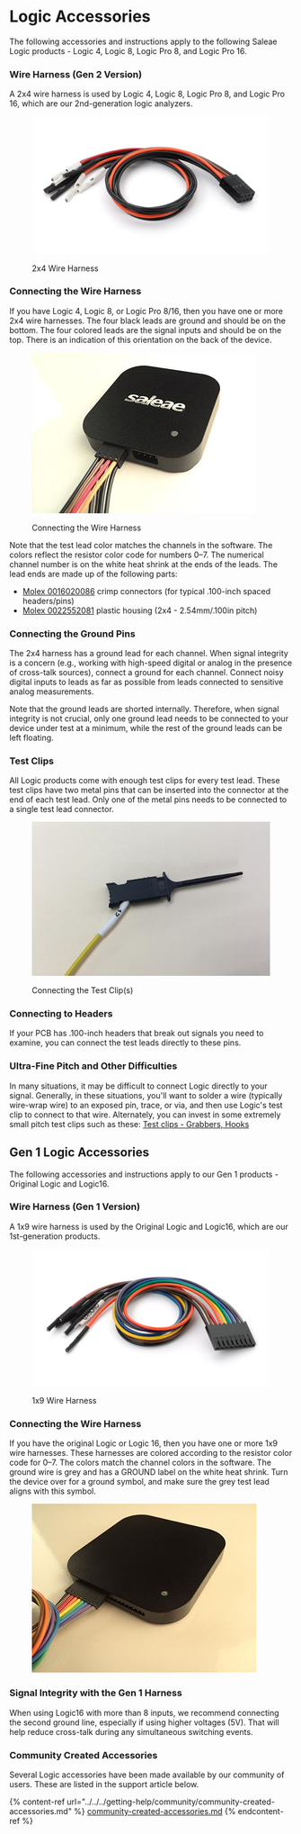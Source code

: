 # Logic Accessories

The following accessories and instructions apply to the following Saleae Logic products - Logic 4, Logic 8, Logic Pro 8, and Logic Pro 16.

### **Wire Harness (Gen 2 Version)**

A 2x4 wire harness is used by Logic 4, Logic 8, Logic Pro 8, and Logic Pro 16, which are our 2nd-generation logic analyzers.

<figure><img src="../../../.gitbook/assets/SAL-00097.webp" alt="" width="563"><figcaption><p>2x4 Wire Harness</p></figcaption></figure>

### **Connecting the Wire Harness**

If you have Logic 4, Logic 8, or Logic Pro 8/16, then you have one or more 2x4 wire harnesses. The four black leads are ground and should be on the bottom. The four colored leads are the signal inputs and should be on the top. There is an indication of this orientation on the back of the device.

<figure><img src="../../../.gitbook/assets/Logic Accessory Connection (1).jpg" alt=""><figcaption><p>Connecting the Wire Harness</p></figcaption></figure>

Note that the test lead color matches the channels in the software. The colors reflect the resistor color code for numbers 0–7. The numerical channel number is on the white heat shrink at the ends of the leads. The lead ends are made up of the following parts:

* [Molex 0016020086](https://www.molex.com/pdm_docs/sd/016020086_sd.pdf) crimp connectors (for typical .100-inch spaced headers/pins)
* [Molex 0022552081](https://www.molex.com/pdm_docs/sd/022552081_sd.pdf) plastic housing (2x4 - 2.54mm/.100in pitch)

### **Connecting the Ground Pins**

The 2x4 harness has a ground lead for each channel. When signal integrity is a concern (e.g., working with high-speed digital or analog in the presence of cross-talk sources), connect a ground for each channel. Connect noisy digital inputs to leads as far as possible from leads connected to sensitive analog measurements.

Note that the ground leads are shorted internally. Therefore, when signal integrity is not crucial, only one ground lead needs to be connected to your device under test at a minimum, while the rest of the ground leads can be left floating.

### **Test Clips**

All Logic products come with enough test clips for every test lead. These test clips have two metal pins that can be inserted into the connector at the end of each test lead. Only one of the metal pins needs to be connected to a single test lead connector.

<figure><img src="../../../.gitbook/assets/Connecting the Test Clip.jpg" alt="" width="428"><figcaption><p>Connecting the Test Clip(s)</p></figcaption></figure>

### **Connecting to Headers**

If your PCB has .100-inch headers that break out signals you need to examine, you can connect the test leads directly to these pins.

### **Ultra-Fine Pitch and Other Difficulties**

In many situations, it may be difficult to connect Logic directly to your signal. Generally, in these situations, you'll want to solder a wire (typically wire-wrap wire) to an exposed pin, trace, or via, and then use Logic's test clip to connect to that wire. Alternately, you can invest in some extremely small pitch test clips such as these: [Test clips - Grabbers, Hooks](https://www.digikey.com/products/en/test-and-measurement/test-clips-grabbers-hooks/620?k=micro%20gripper)

## Gen 1 Logic Accessories

The following accessories and instructions apply to our Gen 1 products - Original Logic and Logic16.

### Wire Harness (Gen 1 Version)

A 1x9 wire harness is used by the Original Logic and Logic16, which are our 1st-generation products.

<figure><img src="../../../.gitbook/assets/SAL-00094.webp" alt="" width="563"><figcaption><p>1x9 Wire Harness</p></figcaption></figure>

### **Connecting the Wire Harness**

If you have the original Logic or Logic 16, then you have one or more 1x9 wire harnesses. These harnesses are colored according to the resistor color code for 0–7. The colors match the channel colors in the software. The ground wire is grey and has a GROUND label on the white heat shrink. Turn the device over for a ground symbol, and make sure the grey test lead aligns with this symbol.

<figure><img src="../../../.gitbook/assets/Connecting the 1x9 Wire Harness.jpg" alt=""><figcaption></figcaption></figure>

### **Signal Integrity with the Gen 1 Harness**

When using Logic16 with more than 8 inputs, we recommend connecting the second ground line, especially if using higher voltages (5V). That will help reduce cross-talk during any simultaneous switching events.

### Community Created Accessories

Several Logic accessories have been made available by our community of users. These are listed in the support article below.

{% content-ref url="../../../getting-help/community/community-created-accessories.md" %}
[community-created-accessories.md](../../../getting-help/community/community-created-accessories.md)
{% endcontent-ref %}



